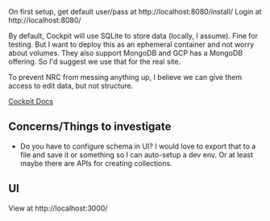 On first setup, get default user/pass at http://localhost:8080/install/
Login at http://localhost:8080/

By default, Cockpit will use SQLite to store data (locally, I assume). Fine for testing.
But I want to deploy this as an ephemeral container and not worry about volumes.
They also support MongoDB and GCP has a MongoDB offering. So I'd suggest we use that for the real site.

To prevent NRC from messing anything up, I believe we can give them access to edit data, but not structure.

[Cockpit Docs](https://getcockpit.com/documentation)

## Concerns/Things to investigate

- Do you have to configure schema in UI? I would love to export that to a file and save it or something so
  I can auto-setup a dev env. Or at least maybe there are APIs for creating collections.

## UI

View at http://localhost:3000/